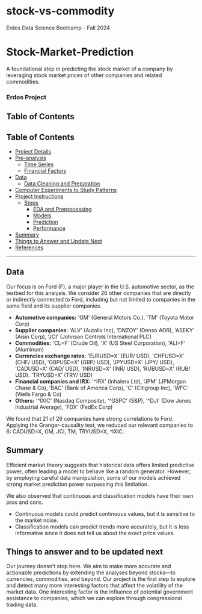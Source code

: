 # stock-vs-commodity
Erdos Data Science Bootcamp - Fall 2024

# Stock-Market-Prediction
A foundational step in predicting the stock market of a company by leveraging stock market prices of other companies and related commodities.
### Erdos Project

## Table of Contents

<h2 id="Table-of-Contents">Table of Contents</h2>

<ul>
    <li><a href="#Project-details">Project Details</a></li>
    <li><a href="#Pre-analysis">Pre-analysis</a>
        <ul>
            <li><a href="#Time-Series">Time Series</a></li>
            <li><a href="#Financial-Factors">Financial Factors</a></li>
        </ul>
    </li>
    <li><a href="#Data">Data</a>
        <ul>
            <li><a href="#Data-Cleaning-and-Preparation">Data Cleaning and Preparation</a></li>
        </ul>
    </li>
    <li><a href="#Computer-experiments-to-study-patterns">Computer Experiments to Study Patterns</a></li>
    <li><a href="#Project-instructions">Project Instructions</a>
        <ul>
            <li><a href="#Steps">Steps</a>
                <ul>
                    <li><a href="#EDA-and-Preprocessing">EDA and Preprocessing</a></li>
                    <li><a href="#Models">Models</a></li>
                    <li><a href="#Prediction">Prediction</a></li>
                    <li><a href="#Performance">Performance</a></li>
                </ul>
            </li>
        </ul>
    </li>
    <li><a href="#Summary">Summary</a></li>
    <li><a href="#Things-to-answer-and-to-be-updated-next">Things to Answer and Update Next</a></li>
    <li><a href="#References">References</a></li>
</ul>

---

<h2 id="Data">Data</h2>
Our focus is on Ford (F), a major player in the U.S. automotive sector, as the testbed for this analysis. We consider 26 other companies that are directly or indirectly connected to Ford, including but not limited to companies in the same field and its supplier companies.

- **Automotive companies:** 'GM' (General Motors Co.), 'TM' (Toyota Motor Corp)
- **Supplier companies:** 'ALV' (Autoliv Inc), 'DNZOY' (Denso ADR), 'ASEKY' (Aisin Corp), 'JCI' (Johnson Controls International PLC)
- **Commodities:** 'CL=F' (Crude Oil), 'X' (US Steel Corporation), 'ALI=F' (Aluminum)
- **Currencies exchange rates:** 'EURUSD=X' (EUR/ USD), 'CHFUSD=X' (CHF/ USD), 'GBPUSD=X' (GBP/ USD), 'JPYUSD=X' (JPY/ USD), 'CADUSD=X' (CAD/ USD), 'INRUSD=X' (INR/ USD), 'RUBUSD=X' (RUB/ USD). 'TRYUSD=X' (TRY/ USD)
- **Financial companies and IRX:** '^IRX' (Inhalerx Ltd), 'JPM' (JPMorgan Chase & Co), 'BAC' (Bank of America Corp), 'C' (Citigroup Inc), 'WFC' (Wells Fargo & Co)
- **Others:** '^IXIC' (Nasdaq Composite), '^GSPC' (S&P), '^DJI' (Dow Jones Industrial Average), 'FDX' (FedEx Corp)

We found that 21 of 26 companies have strong correlations to Ford. Applying the Granger-causality test, we reduced our relevant companies to 6: CADUSD=X, GM, JCI, TM, TRYUSD=X, ^IXIC.

<h2 id="Summary">Summary</h2>

Efficient market theory suggests that historical data offers limited predictive power, often leading a model to behave like a random generator. However, by employing careful data manipulation, some of our models achieved strong market prediction power surpassing this limitation.

We also observed that continuous and classification models have their own pros and cons.
- Continuous models could predict continuous values, but it is sensitive to the market noise.
- Classification models can predict trends more accurately, but it is less informative since it does not tell us about the exact price values.


<h2 id="Things-to-answer-and-to-be-updated-next">Things to answer and to be updated next</h2>

Our journey doesn’t stop here. We aim to make more accurate and actionable predictions by extending the analyses beyond stocks—to currencies, commodities, and beyond. Our project is the first step to explore and detect many more interesting factors that affect the volatility of the market data. One interesting factor is the influence of potential government assistance to companies, which we can explore through congressional trading data.

